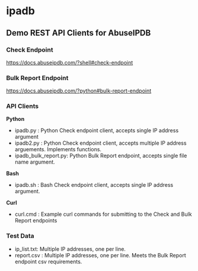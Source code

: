 # ipadb
## Demo REST API Clients for AbuseIPDB

### Check Endpoint
https://docs.abuseipdb.com/?shell#check-endpoint

### Bulk Report Endpoint
https://docs.abuseipdb.com/?python#bulk-report-endpoint

### API Clients

**Python**

- ipadb.py  : Python Check endpoint client, accepts single IP address argument
- ipadb2.py : Python Check endpoint client, accepts multiple IP address arguements. Implements functions.
- ipadb_bulk_report.py: Python Bulk Report endpoint, accepts single file name argument.

**Bash**

- ipadb.sh  : Bash Check endpoint client, accepts single IP address argument.

**Curl**

- curl.cmd : Example curl commands for submitting to the Check and Bulk Report endpoints

### Test Data

- ip_list.txt: Multiple IP addresses, one per line.
- report.csv : Multiple IP addresses, one per line. Meets the Bulk Report endpoint csv requirements.

